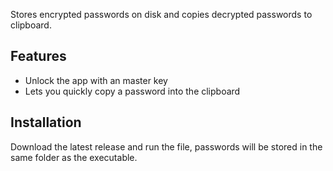 Stores encrypted passwords on disk and copies decrypted passwords to clipboard.


## Features
* Unlock the app with an master key
* Lets you quickly copy a password into the clipboard


## Installation
Download the latest release and run the file, passwords will be stored in the same folder as the executable.
